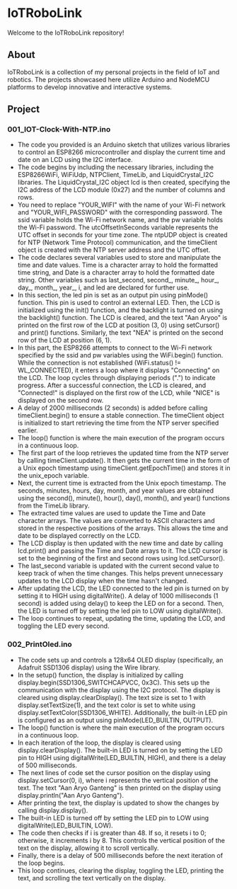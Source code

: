 # IoTRoboLink
Welcome to the IoTRoboLink repository!

## About
IoTRoboLink is a collection of my personal projects in the field of IoT and robotics. The projects showcased here utilize Arduino and NodeMCU platforms to develop innovative and interactive systems.

## Project
### 001_IOT-Clock-With-NTP.ino
- The code you provided is an Arduino sketch that utilizes various libraries to control an ESP8266 microcontroller and display the current time and date on an LCD using the I2C interface.
- The code begins by including the necessary libraries, including the ESP8266WiFi, WiFiUdp, NTPClient, TimeLib, and LiquidCrystal_I2C libraries. The LiquidCrystal_I2C object lcd is then created, specifying the I2C address of the LCD module (0x27) and the number of columns and rows.
- You need to replace "YOUR_WIFI" with the name of your Wi-Fi network and "YOUR_WIFI_PASSWORD" with the corresponding password. The ssid variable holds the Wi-Fi network name, and the pw variable holds the Wi-Fi password. The utcOffsetInSeconds variable represents the UTC offset in seconds for your time zone. The ntpUDP object is created for NTP (Network Time Protocol) communication, and the timeClient object is created with the NTP server address and the UTC offset.
- The code declares several variables used to store and manipulate the time and date values. Time is a character array to hold the formatted time string, and Date is a character array to hold the formatted date string. Other variables such as last_second, second_, minute_, hour_, day_, month_, year_, i, and led are declared for further use.
- In this section, the led pin is set as an output pin using pinMode() function. This pin is used to control an external LED. Then, the LCD is initialized using the init() function, and the backlight is turned on using the backlight() function. The LCD is cleared, and the text "Aan Aryoo" is printed on the first row of the LCD at position (3, 0) using setCursor() and print() functions. Similarly, the text "NEA" is printed on the second row of the LCD at position (6, 1).
- In this part, the ESP8266 attempts to connect to the Wi-Fi network specified by the ssid and pw variables using the WiFi.begin() function. While the connection is not established (WiFi.status() != WL_CONNECTED), it enters a loop where it displays "Connecting" on the LCD. The loop cycles through displaying periods (".") to indicate progress. After a successful connection, the LCD is cleared, and "Connected!" is displayed on the first row of the LCD, while "NICE" is displayed on the second row.
- A delay of 2000 milliseconds (2 seconds) is added before calling timeClient.begin() to ensure a stable connection. The timeClient object is initialized to start retrieving the time from the NTP server specified earlier.
- The loop() function is where the main execution of the program occurs in a continuous loop.
- The first part of the loop retrieves the updated time from the NTP server by calling timeClient.update(). It then gets the current time in the form of a Unix epoch timestamp using timeClient.getEpochTime() and stores it in the unix_epoch variable.
- Next, the current time is extracted from the Unix epoch timestamp. The seconds, minutes, hours, day, month, and year values are obtained using the second(), minute(), hour(), day(), month(), and year() functions from the TimeLib library.
- The extracted time values are used to update the Time and Date character arrays. The values are converted to ASCII characters and stored in the respective positions of the arrays. This allows the time and date to be displayed correctly on the LCD.
- The LCD display is then updated with the new time and date by calling lcd.print() and passing the Time and Date arrays to it. The LCD cursor is set to the beginning of the first and second rows using lcd.setCursor().
- The last_second variable is updated with the current second value to keep track of when the time changes. This helps prevent unnecessary updates to the LCD display when the time hasn't changed.
- After updating the LCD, the LED connected to the led pin is turned on by setting it to HIGH using digitalWrite(). A delay of 1000 milliseconds (1 second) is added using delay() to keep the LED on for a second. Then, the LED is turned off by setting the led pin to LOW using digitalWrite().
- The loop continues to repeat, updating the time, updating the LCD, and toggling the LED every second.

### 002_PrintOled.ino
- The code sets up and controls a 128x64 OLED display (specifically, an Adafruit SSD1306 display) using the Wire library.
- In the setup() function, the display is initialized by calling display.begin(SSD1306_SWITCHCAPVCC, 0x3C). This sets up the communication with the display using the I2C protocol. The display is cleared using display.clearDisplay(). The text size is set to 1 with display.setTextSize(1), and the text color is set to white using display.setTextColor(SSD1306_WHITE). Additionally, the built-in LED pin is configured as an output using pinMode(LED_BUILTIN, OUTPUT).
- The loop() function is where the main execution of the program occurs in a continuous loop.
- In each iteration of the loop, the display is cleared using display.clearDisplay(). The built-in LED is turned on by setting the LED pin to HIGH using digitalWrite(LED_BUILTIN, HIGH), and there is a delay of 500 milliseconds.
- The next lines of code set the cursor position on the display using display.setCursor(0, i), where i represents the vertical position of the text. The text "Aan Aryo Ganteng" is then printed on the display using display.println("Aan Aryo Ganteng").
- After printing the text, the display is updated to show the changes by calling display.display().
- The built-in LED is turned off by setting the LED pin to LOW using digitalWrite(LED_BUILTIN, LOW).
- The code then checks if i is greater than 48. If so, it resets i to 0; otherwise, it increments i by 8. This controls the vertical position of the text on the display, allowing it to scroll vertically.
- Finally, there is a delay of 500 milliseconds before the next iteration of the loop begins.
- This loop continues, clearing the display, toggling the LED, printing the text, and scrolling the text vertically on the display.
